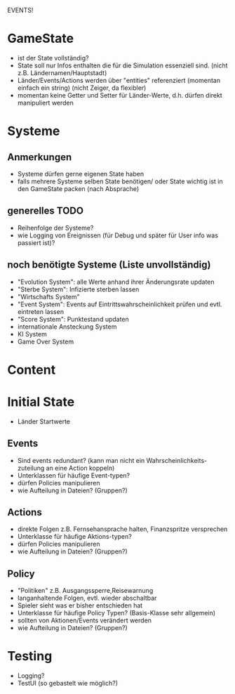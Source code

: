 EVENTS!

# GameState
* ist der State vollständig?
* State soll nur Infos enthalten die für die Simulation essenziell sind. (nicht z.B. Ländernamen/Hauptstadt)
* Länder/Events/Actions werden über "entities" referenziert (momentan einfach ein string) (nicht Zeiger, da flexibler)
* momentan keine Getter und Setter für Länder-Werte, d.h. dürfen direkt manipuliert werden

# Systeme
## Anmerkungen
* Systeme dürfen gerne eigenen State haben
* falls mehrere Systeme selben State benötigen/ oder State wichtig ist in den GameState packen (nach Absprache)
## generelles TODO
* Reihenfolge der Systeme?
* wie Logging von Ereignissen (für Debug und später für User info was passiert ist)?
## noch benötigte Systeme (Liste unvollständig)
* "Evolution System": alle Werte anhand ihrer Änderungsrate updaten
* "Sterbe System": Infizierte sterben lassen
* "Wirtschafts System"
* "Event System": Events auf Eintrittswahrscheinlichkeit prüfen und evtl. eintreten lassen
* "Score System": Punktestand updaten
* internationale Ansteckung System
* KI System
* Game Over System

# Content
# Initial State
* Länder Startwerte
## Events
* Sind events redundant? (kann man nicht ein Wahrscheinlichkeits-zuteilung an eine Action koppeln)
* Unterklassen für häufige Event-typen? 
* dürfen Policies manipulieren
* wie Aufteilung in Dateien? (Gruppen?)
## Actions
* direkte Folgen z.B. Fernsehansprache halten, Finanzspritze versprechen
* Unterklasse für häufige Aktions-typen?
* dürfen Policies manipulieren
* wie Aufteilung in Dateien? (Gruppen?)
## Policy
* "Politiken" z.B. Ausgangssperre,Reisewarnung
* langanhaltende Folgen, evtl. wieder abschaltbar
* Spieler sieht was er bisher entschieden hat
* Unterklasse für häufige Policy Typen? (Basis-Klasse sehr allgemein)
* sollten von Aktionen/Events verändert werden
* wie Aufteilung in Dateien? (Gruppen?)

# Testing
* Logging?
* TestUI (so gebastelt wie möglich?)



